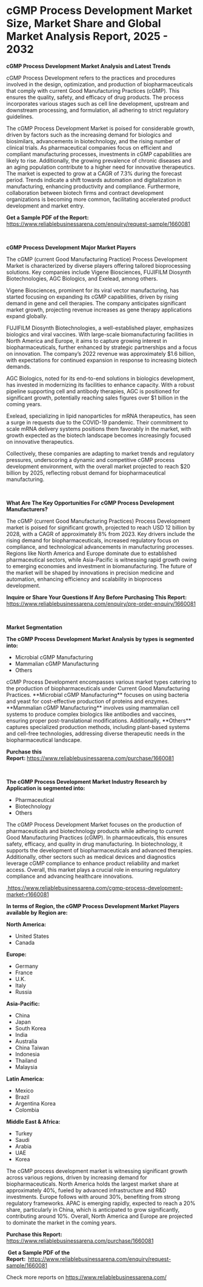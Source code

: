 <p><h1>cGMP Process Development Market Size, Market Share and Global Market Analysis Report, 2025 - 2032</h1></p><p><strong>cGMP Process Development Market Analysis and Latest Trends</strong></p>
<p><p>cGMP Process Development refers to the practices and procedures involved in the design, optimization, and production of biopharmaceuticals that comply with current Good Manufacturing Practices (cGMP). This ensures the quality, safety, and efficacy of drug products. The process incorporates various stages such as cell line development, upstream and downstream processing, and formulation, all adhering to strict regulatory guidelines.</p><p>The cGMP Process Development Market is poised for considerable growth, driven by factors such as the increasing demand for biologics and biosimilars, advancements in biotechnology, and the rising number of clinical trials. As pharmaceutical companies focus on efficient and compliant manufacturing processes, investments in cGMP capabilities are likely to rise. Additionally, the growing prevalence of chronic diseases and an aging population contribute to a higher need for innovative therapeutics. The market is expected to grow at a CAGR of 7.3% during the forecast period. Trends indicate a shift towards automation and digitalization in manufacturing, enhancing productivity and compliance. Furthermore, collaboration between biotech firms and contract development organizations is becoming more common, facilitating accelerated product development and market entry.</p></p>
<p><strong>Get a Sample PDF of the Report:&nbsp;</strong> <a href="https://www.reliablebusinessarena.com/enquiry/request-sample/1660081?utm_campaign=1912&utm_medium=2&utm_source=Github&utm_content=ia&utm_term=17012025&utm_id=cgmp-process-development">https://www.reliablebusinessarena.com/enquiry/request-sample/1660081</a></p>
<p>&nbsp;</p>
<p><strong>cGMP Process Development Major Market Players</strong></p>
<p><p>The cGMP (current Good Manufacturing Practice) Process Development Market is characterized by diverse players offering tailored bioprocessing solutions. Key companies include Vigene Biosciences, FUJIFILM Diosynth Biotechnologies, AGC Biologics, and Exelead, among others.</p><p>Vigene Biosciences, prominent for its viral vector manufacturing, has started focusing on expanding its cGMP capabilities, driven by rising demand in gene and cell therapies. The company anticipates significant market growth, projecting revenue increases as gene therapy applications expand globally.</p><p>FUJIFILM Diosynth Biotechnologies, a well-established player, emphasizes biologics and viral vaccines. With large-scale biomanufacturing facilities in North America and Europe, it aims to capture growing interest in biopharmaceuticals, further enhanced by strategic partnerships and a focus on innovation. The company’s 2022 revenue was approximately $1.6 billion, with expectations for continued expansion in response to increasing biotech demands.</p><p>AGC Biologics, noted for its end-to-end solutions in biologics development, has invested in modernizing its facilities to enhance capacity. With a robust pipeline supporting cell and antibody therapies, AGC is positioned for significant growth, potentially reaching sales figures over $1 billion in the coming years.</p><p>Exelead, specializing in lipid nanoparticles for mRNA therapeutics, has seen a surge in requests due to the COVID-19 pandemic. Their commitment to scale mRNA delivery systems positions them favorably in the market, with growth expected as the biotech landscape becomes increasingly focused on innovative therapeutics.</p><p>Collectively, these companies are adapting to market trends and regulatory pressures, underscoring a dynamic and competitive cGMP process development environment, with the overall market projected to reach $20 billion by 2025, reflecting robust demand for biopharmaceutical manufacturing.</p></p>
<p>&nbsp;</p>
<p><strong>What Are The Key Opportunities For cGMP Process Development Manufacturers?</strong></p>
<p><p>The cGMP (current Good Manufacturing Practices) Process Development market is poised for significant growth, projected to reach USD 12 billion by 2028, with a CAGR of approximately 8% from 2023. Key drivers include the rising demand for biopharmaceuticals, increased regulatory focus on compliance, and technological advancements in manufacturing processes. Regions like North America and Europe dominate due to established pharmaceutical sectors, while Asia-Pacific is witnessing rapid growth owing to emerging economies and investment in biomanufacturing. The future of the market will be shaped by innovations in precision medicine and automation, enhancing efficiency and scalability in bioprocess development.</p></p>
<p><strong>Inquire or Share Your Questions If Any Before Purchasing This Report:</strong> <a href="https://www.reliablebusinessarena.com/enquiry/pre-order-enquiry/1660081?utm_campaign=1912&utm_medium=2&utm_source=Github&utm_content=ia&utm_term=17012025&utm_id=cgmp-process-development">https://www.reliablebusinessarena.com/enquiry/pre-order-enquiry/1660081</a></p>
<p>&nbsp;</p>
<p><strong>Market Segmentation</strong></p>
<p><strong>The cGMP Process Development Market Analysis by types is segmented into:</strong></p>
<p><ul><li>Microbial cGMP Manufacturing</li><li>Mammalian cGMP Manufacturing</li><li>Others</li></ul></p>
<p><p>cGMP Process Development encompasses various market types catering to the production of biopharmaceuticals under Current Good Manufacturing Practices. **Microbial cGMP Manufacturing** focuses on using bacteria and yeast for cost-effective production of proteins and enzymes. **Mammalian cGMP Manufacturing** involves using mammalian cell systems to produce complex biologics like antibodies and vaccines, ensuring proper post-translational modifications. Additionally, **Others** captures specialized production methods, including plant-based systems and cell-free technologies, addressing diverse therapeutic needs in the biopharmaceutical landscape.</p></p>
<p><strong>Purchase this Report:&nbsp;</strong><a href="https://www.reliablebusinessarena.com/purchase/1660081?utm_campaign=1912&utm_medium=2&utm_source=Github&utm_content=ia&utm_term=17012025&utm_id=cgmp-process-development">https://www.reliablebusinessarena.com/purchase/1660081</a></p>
<p>&nbsp;</p>
<p><strong>The cGMP Process Development Market Industry Research by Application is segmented into:</strong></p>
<p><ul><li>Pharmaceutical</li><li>Biotechnology</li><li>Others</li></ul></p>
<p><p>The cGMP Process Development Market focuses on the production of pharmaceuticals and biotechnology products while adhering to current Good Manufacturing Practices (cGMP). In pharmaceuticals, this ensures safety, efficacy, and quality in drug manufacturing. In biotechnology, it supports the development of biopharmaceuticals and advanced therapies. Additionally, other sectors such as medical devices and diagnostics leverage cGMP compliance to enhance product reliability and market access. Overall, this market plays a crucial role in ensuring regulatory compliance and advancing healthcare innovations.</p></p>
<p><a href="https://www.reliablebusinessarena.com/cgmp-process-development-market-r1660081?utm_campaign=1912&utm_medium=2&utm_source=Github&utm_content=ia&utm_term=17012025&utm_id=cgmp-process-development">&nbsp;https://www.reliablebusinessarena.com/cgmp-process-development-market-r1660081</a></p>
<p><strong>In terms of Region, the cGMP Process Development Market Players available by Region are:</strong></p>
<p>
    <p> <strong> North America: </strong>
        <ul>
            <li>United States</li>
            <li>Canada</li>
        </ul>
        </p> 
    <p> <strong> Europe: </strong>
        <ul>
            <li>Germany</li>
            <li>France</li>
            <li>U.K.</li>
            <li>Italy</li>
            <li>Russia</li>
        </ul>
        </p> 
    <p> <strong> Asia-Pacific: </strong>
        <ul>
            <li>China</li>
            <li>Japan</li>
            <li>South Korea</li>
            <li>India</li>
            <li>Australia</li>
            <li>China Taiwan</li>
            <li>Indonesia</li>
            <li>Thailand</li>
            <li>Malaysia</li>
        </ul>
        </p> 
    <p> <strong> Latin America: </strong>
        <ul>
            <li>Mexico</li>
            <li>Brazil</li>
            <li>Argentina Korea</li>
            <li>Colombia</li>
        </ul>
        </p> 
    <p> <strong> Middle East & Africa: </strong>
        <ul>
            <li>Turkey</li>
            <li>Saudi</li>
            <li>Arabia</li>
            <li>UAE</li>
            <li>Korea</li>
        </ul>
    </p>
    </p>
<p><p>The cGMP process development market is witnessing significant growth across various regions, driven by increasing demand for biopharmaceuticals. North America holds the largest market share at approximately 40%, fueled by advanced infrastructure and R&D investments. Europe follows with around 30%, benefiting from strong regulatory frameworks. APAC is emerging rapidly, expected to reach a 20% share, particularly in China, which is anticipated to grow significantly, contributing around 10%. Overall, North America and Europe are projected to dominate the market in the coming years.</p></p>
<p><strong>Purchase this Report: </strong><a href="https://www.reliablebusinessarena.com/purchase/1660081?utm_campaign=1912&utm_medium=2&utm_source=Github&utm_content=ia&utm_term=17012025&utm_id=cgmp-process-development">https://www.reliablebusinessarena.com/purchase/1660081</a></p>
<p>&nbsp;<strong>Get a Sample PDF of the Report:&nbsp;&nbsp;</strong><a href="https://www.reliablebusinessarena.com/enquiry/request-sample/1660081?utm_campaign=1912&utm_medium=2&utm_source=Github&utm_content=ia&utm_term=17012025&utm_id=cgmp-process-development">https://www.reliablebusinessarena.com/enquiry/request-sample/1660081</a></p>
<p><strong></strong></p>
<p>Check more reports on <a href="https://www.reliablebusinessarena.com/?utm_campaign=1912&utm_medium=2&utm_source=Github&utm_content=ia&utm_term=17012025&utm_id=cgmp-process-development">https://www.reliablebusinessarena.com/</a></p>